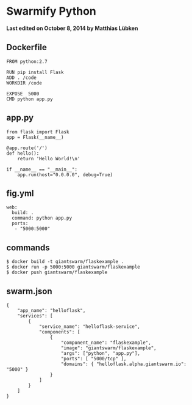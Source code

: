 # Swarmify Python

__Last edited on October 8, 2014 by Matthias Lübken__

## Dockerfile
```
FROM python:2.7

RUN pip install Flask
ADD . /code
WORKDIR /code

EXPOSE  5000
CMD python app.py
```

## app.py
```
from flask import Flask
app = Flask(__name__)

@app.route('/')
def hello():
    return 'Hello World!\n'

if __name__ == "__main__":
    app.run(host="0.0.0.0", debug=True)
```

## fig.yml
```
web:
  build: .
  command: python app.py
  ports:
   - "5000:5000"
```

## commands
```
$ docker build -t giantswarm/flaskexample .
$ docker run -p 5000:5000 giantswarm/flaskexample
$ docker push giantswarm/flaskexample
```

## swarm.json
```
{
    "app_name": "helloflask",
    "services": [
        {
            "service_name": "helloflask-service",
            "components": [
                {
                    "component_name": "flaskexample",
                    "image": "giantswarm/flaskexample",
                    "args": ["python", "app.py"],
                    "ports": [ "5000/tcp" ],
                    "domains": { "helloflask.alpha.giantswarm.io": "5000" }
                }
            ]
        }
    ]
}
```